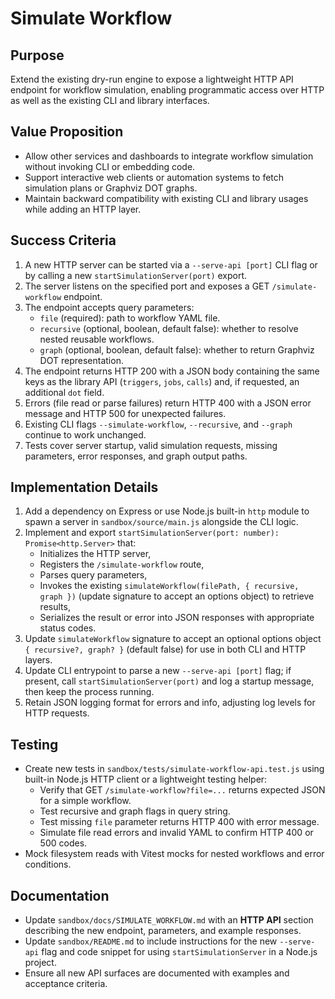 # Simulate Workflow

## Purpose
Extend the existing dry-run engine to expose a lightweight HTTP API endpoint for workflow simulation, enabling programmatic access over HTTP as well as the existing CLI and library interfaces.

## Value Proposition
- Allow other services and dashboards to integrate workflow simulation without invoking CLI or embedding code.
- Support interactive web clients or automation systems to fetch simulation plans or Graphviz DOT graphs.
- Maintain backward compatibility with existing CLI and library usages while adding an HTTP layer.

## Success Criteria
1. A new HTTP server can be started via a `--serve-api [port]` CLI flag or by calling a new `startSimulationServer(port)` export.
2. The server listens on the specified port and exposes a GET `/simulate-workflow` endpoint.
3. The endpoint accepts query parameters:
   - `file` (required): path to workflow YAML file.
   - `recursive` (optional, boolean, default false): whether to resolve nested reusable workflows.
   - `graph` (optional, boolean, default false): whether to return Graphviz DOT representation.
4. The endpoint returns HTTP 200 with a JSON body containing the same keys as the library API (`triggers`, `jobs`, `calls`) and, if requested, an additional `dot` field.
5. Errors (file read or parse failures) return HTTP 400 with a JSON error message and HTTP 500 for unexpected failures.
6. Existing CLI flags `--simulate-workflow`, `--recursive`, and `--graph` continue to work unchanged.
7. Tests cover server startup, valid simulation requests, missing parameters, error responses, and graph output paths.

## Implementation Details
1. Add a dependency on Express or use Node.js built-in `http` module to spawn a server in `sandbox/source/main.js` alongside the CLI logic.
2. Implement and export `startSimulationServer(port: number): Promise<http.Server>` that:
   - Initializes the HTTP server,
   - Registers the `/simulate-workflow` route,
   - Parses query parameters,
   - Invokes the existing `simulateWorkflow(filePath, { recursive, graph })` (update signature to accept an options object) to retrieve results,
   - Serializes the result or error into JSON responses with appropriate status codes.
3. Update `simulateWorkflow` signature to accept an optional options object `{ recursive?, graph? }` (default false) for use in both CLI and HTTP layers.
4. Update CLI entrypoint to parse a new `--serve-api [port]` flag; if present, call `startSimulationServer(port)` and log a startup message, then keep the process running.
5. Retain JSON logging format for errors and info, adjusting log levels for HTTP requests.

## Testing
- Create new tests in `sandbox/tests/simulate-workflow-api.test.js` using built-in Node.js HTTP client or a lightweight testing helper:
  - Verify that GET `/simulate-workflow?file=...` returns expected JSON for a simple workflow.
  - Test recursive and graph flags in query string.
  - Test missing `file` parameter returns HTTP 400 with error message.
  - Simulate file read errors and invalid YAML to confirm HTTP 400 or 500 codes.
- Mock filesystem reads with Vitest mocks for nested workflows and error conditions.

## Documentation
- Update `sandbox/docs/SIMULATE_WORKFLOW.md` with an **HTTP API** section describing the new endpoint, parameters, and example responses.
- Update `sandbox/README.md` to include instructions for the new `--serve-api` flag and code snippet for using `startSimulationServer` in a Node.js project.
- Ensure all new API surfaces are documented with examples and acceptance criteria.
